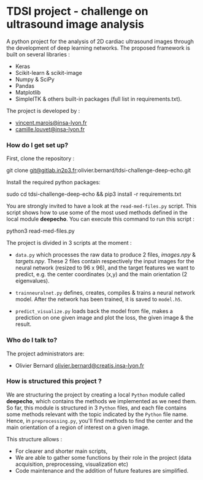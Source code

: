 
# TDSI project - challenge on ultrasound image analysis #

A python project for the analysis of 2D cardiac ultrasound images through the development of deep learning networks. The proposed framework is built on several libraries :
- Keras
- Scikit-learn & scikit-image
- Numpy & SciPy
- Pandas
- Matplotlib
- SimpleITK
& others built-in packages (full list in requirements.txt).

The project is developed by :

* vincent.marois@insa-lyon.fr
* camille.louvet@insa-lyon.fr

### How do I get set up? ###

First, clone the repository :

git clone git@gitlab.in2p3.fr:olivier.bernard/tdsi-challenge-deep-echo.git


Install the required python packages:

sudo cd tdsi-challenge-deep-echo && pip3 install -r requirements.txt


You are strongly invited to have a look at the  `read-med-files.py` script. This script shows how to use some of the most used methods defined in the local module **deepecho**.  You can execute this command to run this script :

python3 read-med-files.py

The project is  divided in 3 scripts at the moment :
* `data.py` which processes the raw data to produce 2 files, *images.npy* & *targets.npy*. These 2 files contain respectively the input images for the neural network (resized to 96 x 96), and the target features we want to predict, e.g. the center coordinates (x,y) and the main orientation (2 eigenvalues).

* `trainneuralnet.py` defines, creates, compiles & trains a neural network model. After the network has been trained, it is saved to `model.h5`.

* `predict_visualize.py` loads back the model from file, makes a prediction on one given image and plot the loss, the given image & the result.

### Who do I talk to? ###

The project administrators are:

* Olivier Bernard <olivier.bernard@creatis.insa-lyon.fr>

### How is structured this project ? ###

We are structuring the project by creating a local `Python` module  called  **deepecho**, which contains the methods we implemented as we need them. So far, this module is structured in 3  `Python` files, and each file contains some methods relevant with the topic indicated by the  `Python` file name. Hence, in  `preprocessing.py`, you'll find methods to find the center and the main orientation of a region of interest on a given image.

This structure allows :
- For clearer and shorter main scripts,
- We are able to gather some functions by their role in the project (data acquisition, preprocessing, visualization etc)
- Code maintenance and the addition of future features are simplified.
